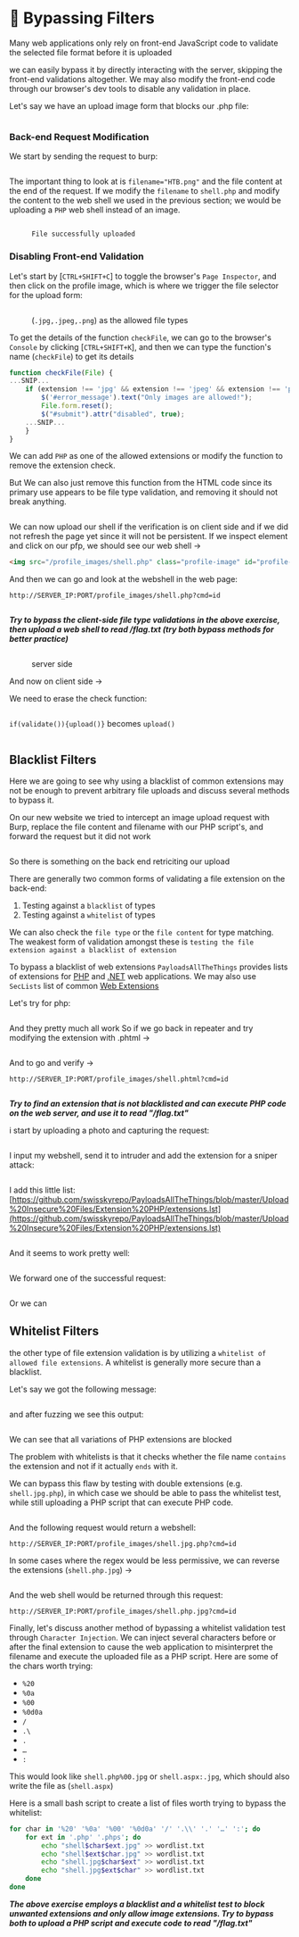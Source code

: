# 🦘 Bypassing Filters

Many web applications only rely on front-end JavaScript code to validate the selected file format before it is uploaded

we can easily bypass it by directly interacting with the server, skipping the front-end validations altogether. We may also modify the front-end code through our browser's dev tools to disable any validation in place.

Let's say we have an upload image form that blocks our .php file:

<figure><img src="../../../.gitbook/assets/image (1) (1) (1) (1) (1) (1) (1) (1) (1) (1) (1) (1) (1) (1) (1) (1) (1) (1) (1) (1) (1) (1) (1) (1) (1) (2) (1) (1) (1) (1) (1).png" alt=""><figcaption></figcaption></figure>

### Back-end Request Modification

We start by sending the request to burp:

<figure><img src="../../../.gitbook/assets/image (1) (1) (1) (1) (1) (1) (1) (1) (1) (1) (1) (1) (1) (1) (1) (1) (1) (1) (1) (1) (1) (1) (1) (1) (1) (2) (1) (1) (1) (1) (1) (1).png" alt=""><figcaption></figcaption></figure>

The important thing to look at is `filename="HTB.png"` and the file content at the end of the request. If we modify the `filename` to `shell.php` and modify the content to the web shell we used in the previous section; we would be uploading a `PHP` web shell instead of an image.

<figure><img src="../../../.gitbook/assets/image (2) (1) (1) (1) (1) (1) (1) (1) (1) (1) (1) (1) (1) (1) (1) (1) (1) (1) (1) (1) (1) (2) (1) (1) (1) (1) (1).png" alt=""><figcaption><p><code>File successfully uploaded</code></p></figcaption></figure>

### Disabling Front-end Validation

Let's start by \[`CTRL+SHIFT+C`] to toggle the browser's `Page Inspector`, and then click on the profile image, which is where we trigger the file selector for the upload form:

<figure><img src="../../../.gitbook/assets/image (3) (1) (1) (1) (1) (1) (1) (1) (1) (1) (1) (1) (1) (1) (1) (1) (1) (1) (1) (2) (1) (1) (1).png" alt=""><figcaption><p>(<code>.jpg,.jpeg,.png</code>) as the allowed file types</p></figcaption></figure>

To get the details of the function `checkFile`, we can go to the browser's `Console` by clicking \[`CTRL+SHIFT+K`], and then we can type the function's name (`checkFile`) to get its details

```javascript
function checkFile(File) {
...SNIP...
    if (extension !== 'jpg' && extension !== 'jpeg' && extension !== 'png') {
        $('#error_message').text("Only images are allowed!");
        File.form.reset();
        $("#submit").attr("disabled", true);
    ...SNIP...
    }
}
```

We can add `PHP` as one of the allowed extensions or modify the function to remove the extension check.

But We can also just remove this function from the HTML code since its primary use appears to be file type validation, and removing it should not break anything.

<figure><img src="../../../.gitbook/assets/image (4) (1) (1) (1) (1) (1) (1) (1) (1) (1) (1) (1) (1) (1) (1) (1) (1) (2) (1) (1) (1).png" alt=""><figcaption></figcaption></figure>

We can now upload our shell if the verification is on client side and if we did not refresh the page yet since it will not be persistent. If we inspect element and click on our pfp, we should see our web shell ->

```html
<img src="/profile_images/shell.php" class="profile-image" id="profile-image">
```

And then we can go and look at the webshell in the web page:

```
http://SERVER_IP:PORT/profile_images/shell.php?cmd=id
```

<figure><img src="../../../.gitbook/assets/image (5) (1) (1) (1) (1) (1) (1) (1) (1) (1) (1) (1) (1) (2) (1).png" alt=""><figcaption></figcaption></figure>

_**Try to bypass the client-side file type validations in the above exercise, then upload a web shell to read /flag.txt (try both bypass methods for better practice)**_

<figure><img src="../../../.gitbook/assets/image (8) (1) (1) (1) (1) (1) (1) (1) (1).png" alt=""><figcaption><p>server side</p></figcaption></figure>

And now on client side ->

We need to erase the check function:

<figure><img src="../../../.gitbook/assets/image (10) (1) (1) (1) (1) (1) (1) (1).png" alt=""><figcaption></figcaption></figure>

`if(validate()){upload()}` becomes `upload()`

<figure><img src="../../../.gitbook/assets/image (9) (1) (1) (1) (1) (1) (1) (1) (1).png" alt=""><figcaption></figcaption></figure>

## Blacklist Filters

Here we are going to see why using a blacklist of common extensions may not be enough to prevent arbitrary file uploads and discuss several methods to bypass it.

On our new website we tried to intercept an image upload request with Burp, replace the file content and filename with our PHP script's, and forward the request but it did not work

<figure><img src="../../../.gitbook/assets/image (1315).png" alt=""><figcaption></figcaption></figure>

So there is something on the back end retriciting our upload

There are generally two common forms of validating a file extension on the back-end:

1. Testing against a `blacklist` of types
2. Testing against a `whitelist` of types

We can also check the `file type` or the `file content` for type matching. The weakest form of validation amongst these is `testing the file extension against a blacklist of extension`

To bypass a blacklist of web extensions `PayloadsAllTheThings` provides lists of extensions for [PHP](https://github.com/swisskyrepo/PayloadsAllTheThings/blob/master/Upload%20Insecure%20Files/Extension%20PHP/extensions.lst) and [.NET](https://github.com/swisskyrepo/PayloadsAllTheThings/tree/master/Upload%20Insecure%20Files/Extension%20ASP) web applications. We may also use `SecLists` list of common [Web Extensions](https://github.com/danielmiessler/SecLists/blob/master/Discovery/Web-Content/web-extensions.txt)

Let's try for php:

<figure><img src="../../../.gitbook/assets/image (1316).png" alt=""><figcaption></figcaption></figure>

And they pretty much all work So if we go back in repeater and try modifying the extension with .phtml ->

<figure><img src="../../../.gitbook/assets/image (1317).png" alt=""><figcaption></figcaption></figure>

And to go and verify ->

```
http://SERVER_IP:PORT/profile_images/shell.phtml?cmd=id
```

<figure><img src="../../../.gitbook/assets/image (1318).png" alt=""><figcaption></figcaption></figure>

_**Try to find an extension that is not blacklisted and can execute PHP code on the web server, and use it to read "/flag.txt"**_

i start by uploading a photo and capturing the request:

<figure><img src="../../../.gitbook/assets/image (1319).png" alt=""><figcaption></figcaption></figure>

I input my webshell, send it to intruder and add the extension for a sniper attack:

<figure><img src="../../../.gitbook/assets/image (1320).png" alt=""><figcaption></figcaption></figure>

I add this little list:[https://github.com/swisskyrepo/PayloadsAllTheThings/blob/master/Upload%20Insecure%20Files/Extension%20PHP/extensions.lst](https://github.com/swisskyrepo/PayloadsAllTheThings/blob/master/Upload%20Insecure%20Files/Extension%20PHP/extensions.lst)

<figure><img src="../../../.gitbook/assets/image (1321).png" alt=""><figcaption></figcaption></figure>

And it seems to work pretty well:

<figure><img src="../../../.gitbook/assets/image (1322).png" alt=""><figcaption></figcaption></figure>

We forward one of the successful request:

<figure><img src="../../../.gitbook/assets/image (1323).png" alt=""><figcaption></figcaption></figure>

Or we can&#x20;

## Whitelist Filters

the other type of file extension validation is by utilizing a `whitelist of allowed file extensions`. A whitelist is generally more secure than a blacklist.

Let's say we got the following message:

<figure><img src="../../../.gitbook/assets/image (1) (1) (1) (1) (1) (1) (1) (1) (1) (1) (1) (1) (1) (1) (1) (1) (1) (1) (1) (1) (1) (1) (1) (1) (1) (2) (1) (1) (1) (1).png" alt=""><figcaption></figcaption></figure>

and after fuzzing we see this output:

<figure><img src="../../../.gitbook/assets/image (1438).png" alt=""><figcaption></figcaption></figure>

We can see that all variations of PHP extensions are blocked

The problem with whitelists is that it checks whether the file name `contains` the extension and not if it actually `ends` with it.

We can bypass this flaw by testing with double extensions (e.g. `shell.jpg.php`), in which case we should be able to pass the whitelist test, while still uploading a PHP script that can execute PHP code.

<figure><img src="../../../.gitbook/assets/image (1439).png" alt=""><figcaption></figcaption></figure>

And the following request would return a webshell:

```
http://SERVER_IP:PORT/profile_images/shell.jpg.php?cmd=id
```

In some cases where the regex would be less permissive, we can reverse the extensions (`shell.php.jpg`) ->

<figure><img src="../../../.gitbook/assets/image (1440).png" alt=""><figcaption></figcaption></figure>

And the web shell would be returned through this request:

```
http://SERVER_IP:PORT/profile_images/shell.php.jpg?cmd=id
```

Finally, let's discuss another method of bypassing a whitelist validation test through `Character Injection`. We can inject several characters before or after the final extension to cause the web application to misinterpret the filename and execute the uploaded file as a PHP script. Here are some of the chars worth trying:

* `%20`
* `%0a`
* `%00`
* `%0d0a`
* `/`
* `.\`
* `.`
* `…`
* `:`

This would look like `shell.php%00.jpg` or `shell.aspx:.jpg`, which should also write the file as (`shell.aspx`)

Here is a small bash script to create a list of files worth trying to bypass the whitelist:

```bash
for char in '%20' '%0a' '%00' '%0d0a' '/' '.\\' '.' '…' ':'; do
    for ext in '.php' '.phps'; do
        echo "shell$char$ext.jpg" >> wordlist.txt
        echo "shell$ext$char.jpg" >> wordlist.txt
        echo "shell.jpg$char$ext" >> wordlist.txt
        echo "shell.jpg$ext$char" >> wordlist.txt
    done
done
```

_**The above exercise employs a blacklist and a whitelist test to block unwanted extensions and only allow image extensions. Try to bypass both to upload a PHP script and execute code to read "/flag.txt"**_

<figure><img src="../../../.gitbook/assets/image (1441).png" alt=""><figcaption></figcaption></figure>
